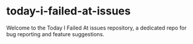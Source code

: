# today-i-failed-at-issues
Welcome to the Today I Failed At issues repository, a dedicated repo for bug reporting and feature suggestions.

